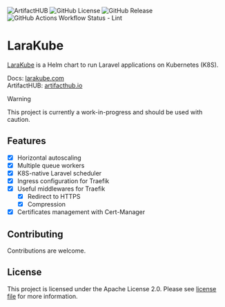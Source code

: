 ![ArtifactHUB](https://img.shields.io/endpoint?url=https%3A%2F%2Fartifacthub.io%2Fbadge%2Frepository%2Flarakube&style=flat-square)
![GitHub License](https://img.shields.io/github/license/solidtime-io/larakube?style=flat-square)
![GitHub Release](https://img.shields.io/github/v/release/solidtime-io/larakube?style=flat-square)
![GitHub Actions Workflow Status - Lint](https://img.shields.io/github/actions/workflow/status/solidtime-io/larakube/lint.yml?style=flat-square&label=Lint)

# LaraKube

[LaraKube](http://www.larakube.com/) is a Helm chart to run Laravel applications on Kubernetes (K8S).

Docs: [larakube.com](https://www.larakube.com/)  
ArtifactHUB: [artifacthub.io](https://artifacthub.io/packages/helm/larakube/larakube) 

> [!WARNING]
> This project is currently a work-in-progress and should be used with caution.

## Features

- [x] Horizontal autoscaling
- [x] Multiple queue workers
- [x] K8S-native Laravel scheduler
- [X] Ingress configuration for Traefik
- [X] Useful middlewares for Traefik
  - [X] Redirect to HTTPS
  - [X] Compression
- [X] Certificates management with Cert-Manager

## Contributing

Contributions are welcome.

## License

This project is licensed under the Apache License 2.0. Please see [license file](license.md) for more information.
